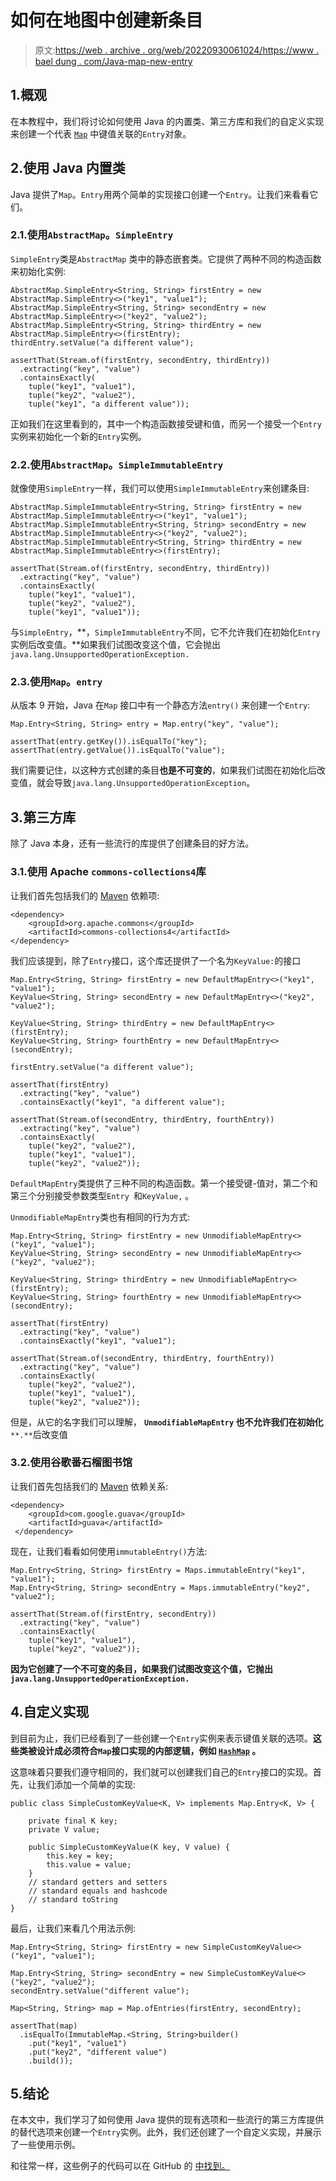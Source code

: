 # 如何在地图中创建新条目

> 原文:[https://web . archive . org/web/20220930061024/https://www . bael dung . com/Java-map-new-entry](https://web.archive.org/web/20220930061024/https://www.baeldung.com/java-map-new-entry)

## 1.概观

在本教程中，我们将讨论如何使用 Java 的内置类、第三方库和我们的自定义实现来创建一个代表 [`Map`](/web/20220816153818/https://www.baeldung.com/java-map-entry) 中键值关联的`Entry`对象。

## 2.使用 Java 内置类

Java 提供了`Map`。`Entry`用两个简单的实现接口创建一个`Entry`。让我们来看看它们。

### 2.1.使用`AbstractMap`。`SimpleEntry`

`SimpleEntry`类是`AbstractMap` 类中的静态嵌套类。它提供了两种不同的构造函数来初始化实例:

```
AbstractMap.SimpleEntry<String, String> firstEntry = new AbstractMap.SimpleEntry<>("key1", "value1");
AbstractMap.SimpleEntry<String, String> secondEntry = new AbstractMap.SimpleEntry<>("key2", "value2");
AbstractMap.SimpleEntry<String, String> thirdEntry = new AbstractMap.SimpleEntry<>(firstEntry);
thirdEntry.setValue("a different value");

assertThat(Stream.of(firstEntry, secondEntry, thirdEntry))
  .extracting("key", "value")
  .containsExactly(
    tuple("key1", "value1"),
    tuple("key2", "value2"),
    tuple("key1", "a different value"));
```

正如我们在这里看到的，其中一个构造函数接受键和值，而另一个接受一个`Entry`实例来初始化一个新的`Entry`实例。

### 2.2.使用`AbstractMap`。`SimpleImmutableEntry`

就像使用`SimpleEntry`一样，我们可以使用`SimpleImmutableEntry`来创建条目:

```
AbstractMap.SimpleImmutableEntry<String, String> firstEntry = new AbstractMap.SimpleImmutableEntry<>("key1", "value1");
AbstractMap.SimpleImmutableEntry<String, String> secondEntry = new AbstractMap.SimpleImmutableEntry<>("key2", "value2");
AbstractMap.SimpleImmutableEntry<String, String> thirdEntry = new AbstractMap.SimpleImmutableEntry<>(firstEntry);

assertThat(Stream.of(firstEntry, secondEntry, thirdEntry))
  .extracting("key", "value")
  .containsExactly(
    tuple("key1", "value1"),
    tuple("key2", "value2"),
    tuple("key1", "value1"));
```

与`SimpleEntry`，**，`SimpleImmutableEntry`不同，它不允许我们在初始化`Entry`实例后改变值。**如果我们试图改变这个值，它会抛出`java.lang.UnsupportedOperationException.`

### 2.3.使用`Map`。`entry`

从版本 9 开始，Java 在`Map` 接口中有一个静态方法`entry()` 来创建一个`Entry`:

```
Map.Entry<String, String> entry = Map.entry("key", "value");

assertThat(entry.getKey()).isEqualTo("key");
assertThat(entry.getValue()).isEqualTo("value");
```

我们需要记住，以这种方式创建的条目**也是不可变的**，如果我们试图在初始化后改变值，就会导致`java.lang.UnsupportedOperationException`。

## 3.第三方库

除了 Java 本身，还有一些流行的库提供了创建条目的好方法。

### 3.1.使用 Apache `commons-collections4`库

让我们首先包括我们的 [Maven](https://web.archive.org/web/20220816153818/https://mvnrepository.com/artifact/org.apache.commons/commons-collections4/4.4) 依赖项:

```
<dependency>
    <groupId>org.apache.commons</groupId>
    <artifactId>commons-collections4</artifactId>
</dependency>
```

我们应该提到，除了`Entry`接口，这个库还提供了一个名为`KeyValue:`的接口

```
Map.Entry<String, String> firstEntry = new DefaultMapEntry<>("key1", "value1");
KeyValue<String, String> secondEntry = new DefaultMapEntry<>("key2", "value2");

KeyValue<String, String> thirdEntry = new DefaultMapEntry<>(firstEntry);
KeyValue<String, String> fourthEntry = new DefaultMapEntry<>(secondEntry);

firstEntry.setValue("a different value");

assertThat(firstEntry)
  .extracting("key", "value")
  .containsExactly("key1", "a different value");

assertThat(Stream.of(secondEntry, thirdEntry, fourthEntry))
  .extracting("key", "value")
  .containsExactly(
    tuple("key2", "value2"),
    tuple("key1", "value1"),
    tuple("key2", "value2"));
```

`DefaultMapEntry`类提供了三种不同的构造函数。第一个接受键-值对，第二个和第三个分别接受参数类型`Entry `和`KeyValue,` 。

`UnmodifiableMapEntry`类也有相同的行为方式:

```
Map.Entry<String, String> firstEntry = new UnmodifiableMapEntry<>("key1", "value1");
KeyValue<String, String> secondEntry = new UnmodifiableMapEntry<>("key2", "value2");

KeyValue<String, String> thirdEntry = new UnmodifiableMapEntry<>(firstEntry);
KeyValue<String, String> fourthEntry = new UnmodifiableMapEntry<>(secondEntry);

assertThat(firstEntry)
  .extracting("key", "value")
  .containsExactly("key1", "value1");

assertThat(Stream.of(secondEntry, thirdEntry, fourthEntry))
  .extracting("key", "value")
  .containsExactly(
    tuple("key2", "value2"),
    tuple("key1", "value1"),
    tuple("key2", "value2"));
```

但是，从它的名字我们可以理解， **`UnmodifiableMapEntry` 也不允许我们在初始化** `**.**`后改变值

### 3.2.使用谷歌番石榴图书馆

让我们首先包括我们的 [Maven](https://web.archive.org/web/20220816153818/https://mvnrepository.com/artifact/com.google.guava/guava/31.0.1-jre) 依赖关系:

```
<dependency>
    <groupId>com.google.guava</groupId>
    <artifactId>guava</artifactId>
 </dependency>
```

现在，让我们看看如何使用`immutableEntry()`方法:

```
Map.Entry<String, String> firstEntry = Maps.immutableEntry("key1", "value1");
Map.Entry<String, String> secondEntry = Maps.immutableEntry("key2", "value2");

assertThat(Stream.of(firstEntry, secondEntry))
  .extracting("key", "value")
  .containsExactly(
    tuple("key1", "value1"),
    tuple("key2", "value2"));
```

**因为它创建了一个不可变的条目，如果我们试图改变这个值，它抛出`java.lang.UnsupportedOperationException.`**

## 4.自定义实现

到目前为止，我们已经看到了一些创建一个`Entry`实例来表示键值关联的选项。**这些类被设计成必须符合`Map`接口实现的内部逻辑，例如 [`HashMap`](/web/20220816153818/https://www.baeldung.com/java-hashmap) 。**

这意味着只要我们遵守相同的，我们就可以创建我们自己的`Entry`接口的实现。首先，让我们添加一个简单的实现:

```
public class SimpleCustomKeyValue<K, V> implements Map.Entry<K, V> {

    private final K key;
    private V value;

    public SimpleCustomKeyValue(K key, V value) {
        this.key = key;
        this.value = value;
    }
    // standard getters and setters
    // standard equals and hashcode
    // standard toString
}
```

最后，让我们来看几个用法示例:

```
Map.Entry<String, String> firstEntry = new SimpleCustomKeyValue<>("key1", "value1");

Map.Entry<String, String> secondEntry = new SimpleCustomKeyValue<>("key2", "value2");
secondEntry.setValue("different value");

Map<String, String> map = Map.ofEntries(firstEntry, secondEntry);

assertThat(map)
  .isEqualTo(ImmutableMap.<String, String>builder()
    .put("key1", "value1")
    .put("key2", "different value")
    .build());
```

## 5.结论

在本文中，我们学习了如何使用 Java 提供的现有选项和一些流行的第三方库提供的替代选项来创建一个`Entry`实例。此外，我们还创建了一个自定义实现，并展示了一些使用示例。

和往常一样，这些例子的代码可以在 GitHub 的 [中找到。](https://web.archive.org/web/20220816153818/https://github.com/eugenp/tutorials/tree/master/core-java-modules/core-java-collections-maps-4)